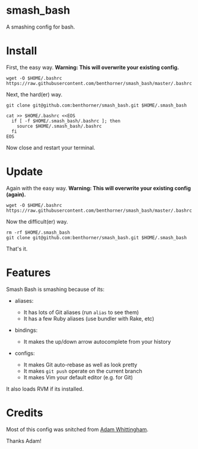 smash_bash
==========

A smashing config for bash.

Install
=======

First, the easy way. **Warning: This will overwrite your existing config.**

```
wget -O $HOME/.bashrc https://raw.githubusercontent.com/benthorner/smash_bash/master/.bashrc
```

Next, the hard(er) way.

```
git clone git@github.com:benthorner/smash_bash.git $HOME/.smash_bash

cat >> $HOME/.bashrc <<EOS
  if [ -f $HOME/.smash_bash/.bashrc ]; then
    source $HOME/.smash_bash/.bashrc
  fi
EOS
```

Now close and restart your terminal.

Update
======

Again with the easy way. **Warning: This will overwrite your existing config (again).**

```
wget -O $HOME/.bashrc https://raw.githubusercontent.com/benthorner/smash_bash/master/.bashrc
```

Now the difficult(er) way.

```
rm -rf $HOME/.smash_bash
git clone git@github.com:benthorner/smash_bash.git $HOME/.smash_bash
```

That's it.

Features
========

Smash Bash is smashing because of its:

  - aliases:
    - It has lots of Git aliases (run `alias` to see them)
    - It has a few Ruby aliases (use bundler with Rake, etc)

  - bindings:
    - It makes the up/down arrow autocomplete from your history

  - configs:
    - It makes Git auto-rebase as well as look pretty
    - It makes `git push` operate on the current branch
    - It makes Vim your default editor (e.g. for Git)

It also loads RVM if its installed.

Credits
=======

Most of this config was snitched from [Adam Whittingham](https://github.com/AdamWhittingham/bash-config "Adam's Bash Config").

Thanks Adam!
